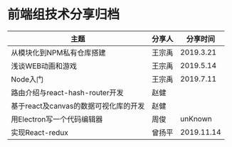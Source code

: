 # 前端组技术分享归档


| 主题                      | 分享人 | 分享时间  |
| ------------------------- | ------ | --------- |
| 从模块化到NPM私有仓库搭建 | 王宗禹 | 2019.3.21 |
| 浅谈WEB动画和游戏         | 王宗禹 | 2019.5.14 |
| Node入门                  | 王宗禹 | 2019.7.11 |
| 路由介绍与react-hash-router开发 | 赵健 | |
| 基于react及canvas的数据可视化库的开发 | 赵健 | |
| 用Electron写一个代码编辑器                  | 周俊 | unKnown |
| 实现React-redux                  | 曾扬平 | 2019.11.14 |

